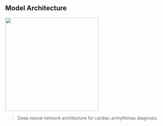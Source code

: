 
## Model Architecture

<img src="https://imgur.com/BIvuVUc.png" width="300">

> Deep neural network architecture for cardiac arrhythimas diagnosis.


